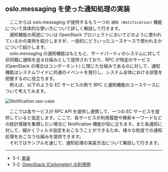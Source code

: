 ## oslo.messaging を使った通知処理の実装
　ここからは oslo.messaging が提供するもう一つの `通知 (Notification)` 機能について具体的な使い方について詳しく解説して行きます。  
　通知機能の用途についは OpenStack プロジェクトにおいてどのように使われているかの実例を紹介しますが、一般的にどういったユースケースで使われるかについて紹介します。  
　oslo.messaging の通知機能はもともと、サードパーティのシステムに対して非同期に通知を送る仕組みとして提供されており、RPC が特定のサービス (OpenStack の場合はコンポーネント) に閉じた仕組みであるのに対して、通知機能はシステムワイドに共通のイベントを発行し、システム全体における状態を把握するのに役立ちます。  
　例えば、以下のような EC サービスの例で RPC と通知機能のユースケースについて考えてみます。  

![Notification use-case](https://github.com/userlocalhost2000/draft-oslo.messaging/blob/master/img/notification-usecase.png?raw=true)

　ここでは各サービスが RPC API を提供し連携して、一つの EC サービスを提供していると仮定します。ここで、各サービスが利用履歴や検索キーワードなどの統計情報を集積したい場合に Notification 機能が役に立ちます。また各通知に対して、細かくフィルタ設定をおこなうことができるため、様々な粒度での通知処理をおこなう仕組みを提供できます。  
　それではサンプルを通じて、通知処理の実装方法について解説して行きます。  

---

* 5-1. [実装](https://github.com/userlocalhost2000/draft-oslo.messaging/tree/master/chapter5/chapter5-1)
* 5-2. [OpenStack (Ceilometer) の利用例](https://github.com/userlocalhost2000/draft-oslo.messaging/tree/master/chapter5/chapter5-2)
